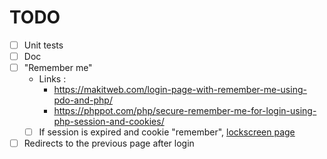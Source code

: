 # TODO

- [ ] Unit tests
- [ ] Doc
- [ ] "Remember me" 
    - Links :
        - https://makitweb.com/login-page-with-remember-me-using-pdo-and-php/
        - https://phppot.com/php/secure-remember-me-for-login-using-php-session-and-cookies/
    - [ ] If session is expired and cookie "remember", [lockscreen page](https://adminlte.io/themes/AdminLTE/pages/examples/lockscreen.html)
- [ ] Redirects to the previous page after login
